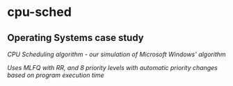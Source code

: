 # cpu-sched

## Operating Systems case study 

*CPU Scheduling algorithm - our simulation of Microsoft Windows' algorithm*

*Uses MLFQ with RR, and 8 priority levels with automatic priority changes based on program execution time*
